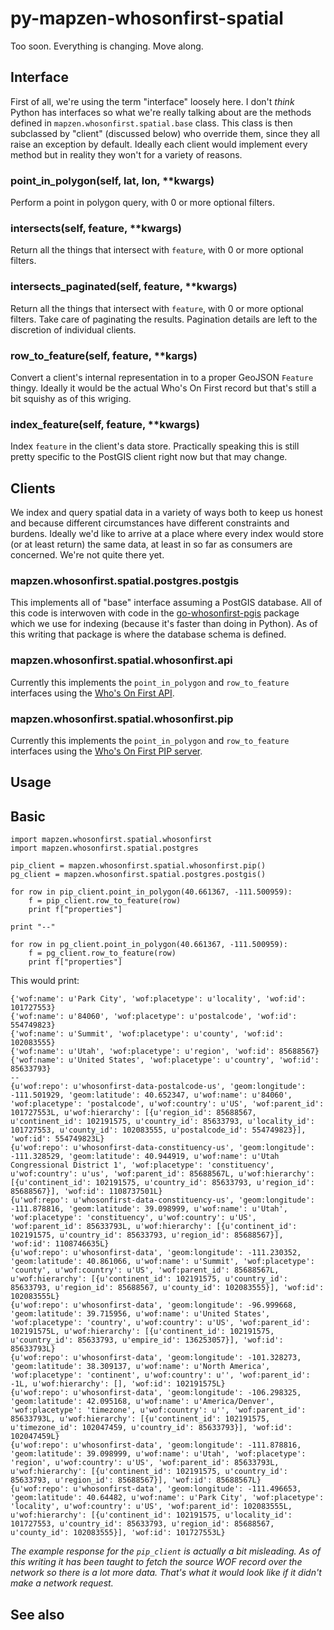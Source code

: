 # py-mapzen-whosonfirst-spatial

Too soon. Everything is changing. Move along.

## Interface

First of all, we're using the term "interface" loosely here. I don't _think_ Python has interfaces so what we're really talking about are the methods defined in `mapzen.whosonfirst.spatial.base` class. This class is then subclassed by "client" (discussed below) who override them, since they all raise an exception by default. Ideally each client would implement every method but in reality they won't for a variety of reasons.

### point_in_polygon(self, lat, lon, **kwargs)

Perform a point in polygon query, with 0 or more optional filters.

### intersects(self, feature, **kwargs)

Return all the things that intersect with `feature`, with 0 or more optional filters.

### intersects_paginated(self, feature, **kwargs)

Return all the things that intersect with `feature`, with 0 or more optional filters. Take care of paginating the results. Pagination details are left to the discretion of individual clients.

### row_to_feature(self, feature, **kargs)

Convert a client's internal representation in to a proper GeoJSON `Feature` thingy. Ideally it would be the actual Who's On First record but that's still a bit squishy as of this wriging.

### index_feature(self, feature, **kwargs)

Index `feature` in the client's data store. Practically speaking this is still pretty specific to the PostGIS client right now but that may change.

## Clients

We index and query spatial data in a variety of ways both to keep us honest and because different circumstances have different constraints and burdens. Ideally we'd like to arrive at a place where every index would store (or at least return) the same data, at least in so far as consumers are concerned. We're not quite there yet.

### mapzen.whosonfirst.spatial.postgres.postgis

This implements all of "base" interface assuming a PostGIS database. All of this code is interwoven with code in the [go-whosonfirst-pgis](https://github.com/whosonfirst/go-whosonfirst-pgis) package which we use for indexing (because it's faster than doing in Python). As of this writing that package is where the database schema is defined.

### mapzen.whosonfirst.spatial.whosonfirst.api

Currently this implements the `point_in_polygon` and `row_to_feature` interfaces using the [Who's On First API](https://mapzen.com/documentation/wof/methods/#whosonfirstplaces).

### mapzen.whosonfirst.spatial.whosonfirst.pip

Currently this implements the `point_in_polygon` and `row_to_feature` interfaces using the [Who's On First PIP server](https://github.com/whosonfirst/go-whosonfirst-pip).

## Usage

## Basic

```
import mapzen.whosonfirst.spatial.whosonfirst
import mapzen.whosonfirst.spatial.postgres

pip_client = mapzen.whosonfirst.spatial.whosonfirst.pip()
pg_client = mapzen.whosonfirst.spatial.postgres.postgis()

for row in pip_client.point_in_polygon(40.661367, -111.500959):
    f = pip_client.row_to_feature(row)
    print f["properties"]

print "--"

for row in pg_client.point_in_polygon(40.661367, -111.500959):
    f = pg_client.row_to_feature(row)
    print f["properties"]
```

This would print:

```
{'wof:name': u'Park City', 'wof:placetype': u'locality', 'wof:id': 101727553}
{'wof:name': u'84060', 'wof:placetype': u'postalcode', 'wof:id': 554749823}
{'wof:name': u'Summit', 'wof:placetype': u'county', 'wof:id': 102083555}
{'wof:name': u'Utah', 'wof:placetype': u'region', 'wof:id': 85688567}
{'wof:name': u'United States', 'wof:placetype': u'country', 'wof:id': 85633793}
--
{u'wof:repo': u'whosonfirst-data-postalcode-us', 'geom:longitude': -111.501929, 'geom:latitude': 40.652347, u'wof:name': u'84060', 'wof:placetype': 'postalcode', u'wof:country': u'US', 'wof:parent_id': 101727553L, u'wof:hierarchy': [{u'region_id': 85688567, u'continent_id': 102191575, u'country_id': 85633793, u'locality_id': 101727553, u'county_id': 102083555, u'postalcode_id': 554749823}], 'wof:id': 554749823L}
{u'wof:repo': u'whosonfirst-data-constituency-us', 'geom:longitude': -111.328529, 'geom:latitude': 40.944919, u'wof:name': u'Utah Congressional District 1', 'wof:placetype': 'constituency', u'wof:country': u'us', 'wof:parent_id': 85688567L, u'wof:hierarchy': [{u'continent_id': 102191575, u'country_id': 85633793, u'region_id': 85688567}], 'wof:id': 1108737501L}
{u'wof:repo': u'whosonfirst-data-constituency-us', 'geom:longitude': -111.878816, 'geom:latitude': 39.098999, u'wof:name': u'Utah', 'wof:placetype': 'constituency', u'wof:country': u'US', 'wof:parent_id': 85633793L, u'wof:hierarchy': [{u'continent_id': 102191575, u'country_id': 85633793, u'region_id': 85688567}], 'wof:id': 1108746635L}
{u'wof:repo': u'whosonfirst-data', 'geom:longitude': -111.230352, 'geom:latitude': 40.861066, u'wof:name': u'Summit', 'wof:placetype': 'county', u'wof:country': u'US', 'wof:parent_id': 85688567L, u'wof:hierarchy': [{u'continent_id': 102191575, u'country_id': 85633793, u'region_id': 85688567, u'county_id': 102083555}], 'wof:id': 102083555L}
{u'wof:repo': u'whosonfirst-data', 'geom:longitude': -96.999668, 'geom:latitude': 39.715956, u'wof:name': u'United States', 'wof:placetype': 'country', u'wof:country': u'US', 'wof:parent_id': 102191575L, u'wof:hierarchy': [{u'continent_id': 102191575, u'country_id': 85633793, u'empire_id': 136253057}], 'wof:id': 85633793L}
{u'wof:repo': u'whosonfirst-data', 'geom:longitude': -101.328273, 'geom:latitude': 38.309137, u'wof:name': u'North America', 'wof:placetype': 'continent', u'wof:country': u'', 'wof:parent_id': -1L, u'wof:hierarchy': [], 'wof:id': 102191575L}
{u'wof:repo': u'whosonfirst-data', 'geom:longitude': -106.298325, 'geom:latitude': 42.095168, u'wof:name': u'America/Denver', 'wof:placetype': 'timezone', u'wof:country': u'', 'wof:parent_id': 85633793L, u'wof:hierarchy': [{u'continent_id': 102191575, u'timezone_id': 102047459, u'country_id': 85633793}], 'wof:id': 102047459L}
{u'wof:repo': u'whosonfirst-data', 'geom:longitude': -111.878816, 'geom:latitude': 39.098999, u'wof:name': u'Utah', 'wof:placetype': 'region', u'wof:country': u'US', 'wof:parent_id': 85633793L, u'wof:hierarchy': [{u'continent_id': 102191575, u'country_id': 85633793, u'region_id': 85688567}], 'wof:id': 85688567L}
{u'wof:repo': u'whosonfirst-data', 'geom:longitude': -111.496653, 'geom:latitude': 40.64482, u'wof:name': u'Park City', 'wof:placetype': 'locality', u'wof:country': u'US', 'wof:parent_id': 102083555L, u'wof:hierarchy': [{u'continent_id': 102191575, u'locality_id': 101727553, u'country_id': 85633793, u'region_id': 85688567, u'county_id': 102083555}], 'wof:id': 101727553L}
```

_The example response for the `pip_client` is actually a bit misleading. As of this writing it has been taught to fetch the source WOF record over the network so there is a lot more data. That's what it would look like if it didn't make a network request._

## See also